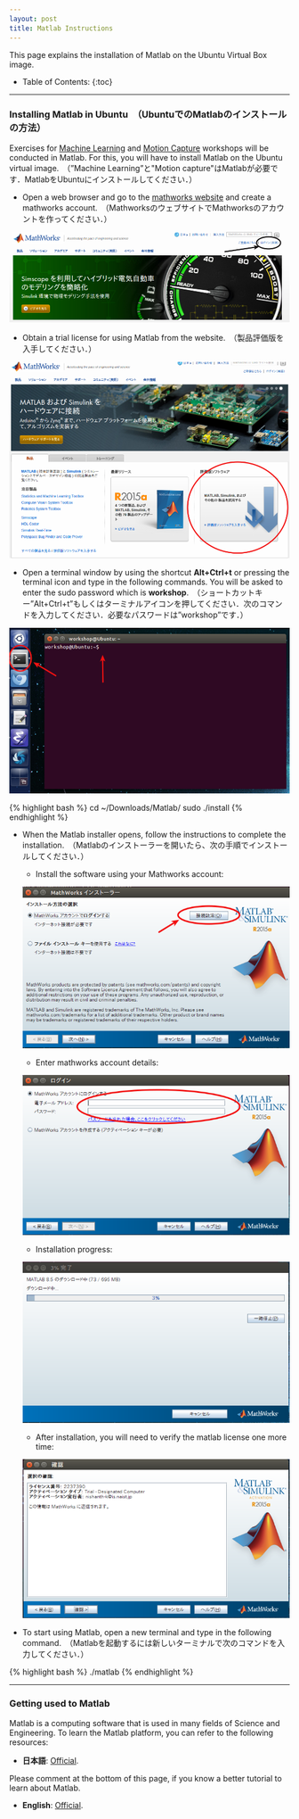 ```yaml
---
layout: post
title: Matlab Instructions
---
```


This page explains the installation of Matlab on the Ubuntu Virtual Box image.

* Table of Contents:
{:toc}

---

### Installing Matlab in Ubuntu　（UbuntuでのMatlabのインストールの方法）

Exercises for [Machine Learning]({{site.baseurl}}/ML) and [Motion Capture]({{site.baseurl}}/Mocap) workshops will be conducted in Matlab. For this, you will have to install Matlab on the Ubuntu virtual image.　（”Machine Learning”と"Motion capture"はMatlabが必要です．MatlabをUbuntuにインストールしてください．）

* Open a web browser and go to the [mathworks website](http://jp.mathworks.com/) and create a mathworks account.　（MathworksのウェブサイトでMathworksのアカウントを作ってください．）

![Mathworks](../images/mathworks.png)

* Obtain a trial license for using Matlab from the website.　（製品評価版を入手してください．）

![MathworksTrial](../images/mathworksTrial.png)

* Open a terminal window by using the shortcut **Alt+Ctrl+t** or pressing the terminal icon and type in the following commands. You will be asked to enter the sudo password which is **workshop**.　（ショートカットキー”Alt+Ctrl+t”もしくはターミナルアイコンを押してください．次のコマンドを入力してください．必要なパスワードは”workshop”です．）

![Terminal](../images/terminal.png)

{% highlight bash %}
cd ~/Downloads/Matlab/
sudo ./install
{% endhighlight %}

* When the Matlab installer opens, follow the instructions to complete the installation.　（Matlabのインストーラーを開いたら、次の手順でインストールしてください．）

  - Install the software using your Mathworks account:

  ![MatlabInstall1](../images/matlabInstall1.png)

  - Enter mathworks account details:

  ![MatlabInstall2](../images/matlabInstall2.png)

  - Installation progress:

  ![MatlabInstall3](../images/matlabInstall3.png)

  - After installation, you will need to verify the matlab license one more time:

  ![MatlabInstall4](../images/matlabInstall4.png)

* To start using Matlab, open a new terminal and type in the following command.　（Matlabを起動するには新しいターミナルで次のコマンドを入力してください．）

{% highlight bash %}
./matlab
{% endhighlight %}

---

### Getting used to Matlab

Matlab is a computing software that is used in many fields of Science and Engineering. To learn the Matlab platform, you can refer to the following resources:

* **日本語**: [Official](http://jp.mathworks.com/academia/student_center/tutorials/launchpad.html?s_cid=embvid_matlab_rr_2_matlab_tutorial_JP).

Please comment at the bottom of this page, if you know a better tutorial to learn about Matlab.

* **English**: [Official](http://www.mathworks.com/academia/student_center/tutorials/launchpad.html?s_tid=gn_loc_drop).
